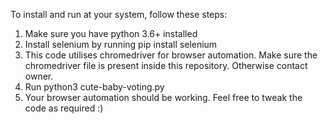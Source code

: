 To install and run at your system, follow these steps:
1. Make sure you have python 3.6+ installed
2. Install selenium by running pip install selenium
3. This code utilises chromedriver for browser automation. Make sure the chromedriver file is present inside this repository. Otherwise contact owner.
4. Run python3 cute-baby-voting.py
5. Your browser automation should be working. Feel free to tweak the code as required :)
